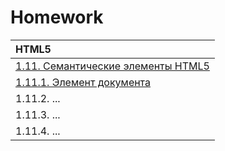 # Homework

| HTML5 | 
| :------------- | 
| [1.11. Семантические элементы HTML5](1.11.md) | 
| [1.11.1. Элемент документа](1.11.1.md) | 
| 1.11.2. ...  | 
| 1.11.3. ...  | 
| 1.11.4. ...  | 
